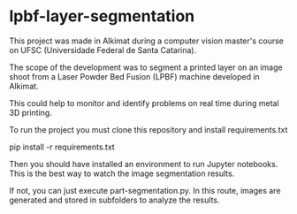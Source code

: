 # lpbf-layer-segmentation

This project was made in Alkimat during a computer vision master's course on UFSC (Universidade Federal de Santa Catarina).

The scope of the development was to segment a printed layer on an image shoot from a Laser Powder Bed Fusion (LPBF) machine developed in Alkimat.

This could help to monitor and identify problems on real time during metal 3D printing.

To run the project you must clone this repository and install requirements.txt

pip install -r requirements.txt

Then you should have installed an environment to run Jupyter notebooks. This is the best way to watch the image segmentation results.

If not, you can just execute part-segmentation.py. In this route, images are generated and stored in subfolders to analyze the results.
